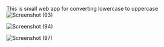 This is small web app for converting lowercase to uppercase
![Screenshot (93)](https://user-images.githubusercontent.com/85397500/147820825-c7b69941-5a2f-46bb-81ba-ba5ce1482234.png)

![Screenshot (94)](https://user-images.githubusercontent.com/85397500/147820830-2927f863-23e4-4d82-8f81-d3ea5468a95c.png)

![Screenshot (97)](https://user-images.githubusercontent.com/85397500/147847981-65cb0f27-c60f-4e4b-853c-e8c92ff3a498.png)
